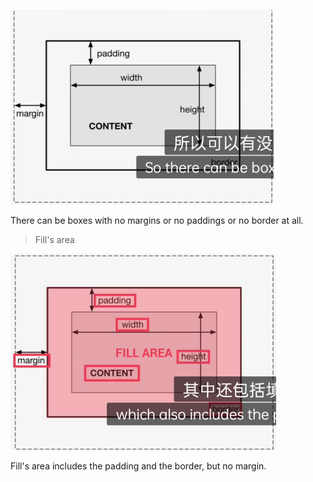![](../../images/20220604100249.png)  

There can be boxes with no margins or no paddings or no border at all.

> Fill's area

![](../../images/20220604100528.png)  

Fill's area includes the padding and the border, but no margin.